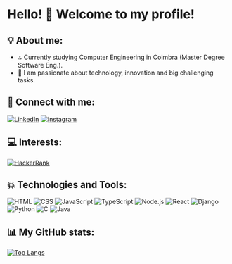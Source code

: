 # Hello! 👋 Welcome to my profile!

## 💡 About me:
- 🔝 Currently studying Computer Engineering in Coimbra (Master Degree Software Eng.).
- 🌟 I am passionate about technology, innovation and big challenging tasks.

## 👥 Connect with me:
[![LinkedIn](https://img.shields.io/badge/LinkedIn-0077B5?style=for-the-badge&logo=linkedin&logoColor=white)](https://www.linkedin.com/in/pedro-trindade-a88b212a0/)
[![Instagram](https://img.shields.io/badge/Instagram-E4405F?style=for-the-badge&logo=instagram&logoColor=white)](https://www.instagram.com/pedrito_trindade4/)

## 💻 Interests:
[![HackerRank](https://img.shields.io/badge/HackerRank-2EC866?style=for-the-badge&logo=hackerrank)](https://www.hackerrank.com/pedrito4315)

## 💥 Technologies and Tools:
![HTML](https://img.shields.io/badge/HTML5-E34F26?style=for-the-badge&logo=html5&logoColor=white)
![CSS](https://img.shields.io/badge/CSS3-1572B6?style=for-the-badge&logo=css3&logoColor=white)
![JavaScript](https://img.shields.io/badge/JavaScript-F7DF1E?style=for-the-badge&logo=javascript&logoColor=black)
![TypeScript](https://img.shields.io/badge/TypeScript-007ACC?style=for-the-badge&logo=typescript&logoColor=white)
![Node.js](https://img.shields.io/badge/Node.js-339933?style=for-the-badge&logo=node.js&logoColor=white)
![React](https://img.shields.io/badge/React-61DAFB?style=for-the-badge&logo=react&logoColor=black)
![Django](https://img.shields.io/badge/Django-092E20?style=for-the-badge&logo=django&logoColor=white)
![Python](https://img.shields.io/badge/Python-3776AB?style=for-the-badge&logo=python&logoColor=white)
![C](https://img.shields.io/badge/C-A8B9CC?style=for-the-badge&logo=c&logoColor=white)
![Java](https://img.shields.io/badge/Java-007396?style=for-the-badge&logo=java&logoColor=white)

## 📊 My GitHub stats:

[![Top Langs](https://github-readme-stats.vercel.app/api/top-langs/?username=Pedromqt&layout=compact&theme=dracula)](https://github.com/Pedromqt)

